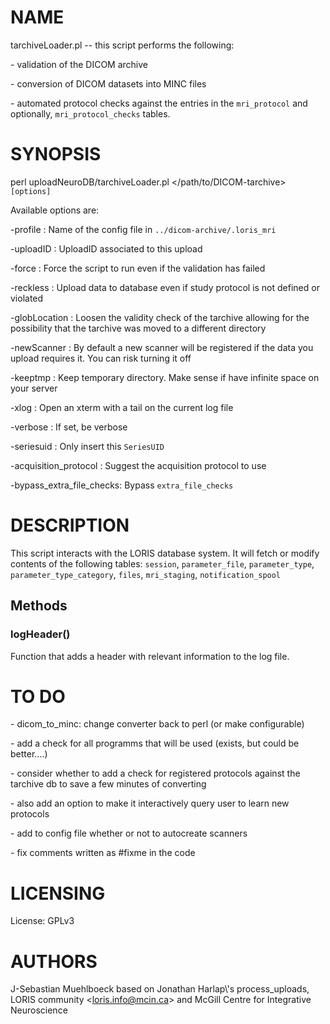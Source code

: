 # NAME

tarchiveLoader.pl -- this script performs the following:

\- validation of the DICOM archive

\- conversion of DICOM datasets into MINC files

\- automated protocol checks against the entries in the `mri_protocol` and
optionally, `mri_protocol_checks` tables.

# SYNOPSIS

perl uploadNeuroDB/tarchiveLoader.pl &lt;/path/to/DICOM-tarchive> `[options]`

Available options are:

\-profile                 : Name of the config file in `../dicom-archive/.loris_mri`

\-uploadID                : UploadID associated to this upload

\-force                   : Force the script to run even if the validation
                           has failed

\-reckless                : Upload data to database even if study protocol is
                           not defined or violated

\-globLocation            : Loosen the validity check of the tarchive allowing
                           for the possibility that the tarchive was moved to
                           a different directory

\-newScanner              : By default a new scanner will be registered if the
                           data you upload requires it. You can risk turning
                           it off

\-keeptmp                 : Keep temporary directory. Make sense if have
                           infinite space on your server

\-xlog                    : Open an xterm with a tail on the current log file

\-verbose                 : If set, be verbose

\-seriesuid               : Only insert this `SeriesUID`

\-acquisition\_protocol    : Suggest the acquisition protocol to use

\-bypass\_extra\_file\_checks: Bypass `extra_file_checks`

# DESCRIPTION

This script interacts with the LORIS database system. It will fetch or modify
contents of the following tables:
`session`, `parameter_file`, `parameter_type`, `parameter_type_category`,
`files`, `mri_staging`, `notification_spool`

## Methods

### logHeader()

Function that adds a header with relevant information to the log file.

# TO DO

\- dicom\_to\_minc: change converter back to perl (or make configurable)

\- add a check for all programms that will be used (exists, but could
  be better....)

\- consider whether to add a check for registered protocols against the
  tarchive db to save a few minutes of converting

\- also add an option to make it interactively query user to learn new protocols

\- add to config file whether or not to autocreate scanners

\- fix comments written as #fixme in the code

# LICENSING

License: GPLv3

# AUTHORS

J-Sebastian Muehlboeck based on Jonathan Harlap\\'s process\_uploads, LORIS
community &lt;loris.info@mcin.ca> and McGill Centre for Integrative Neuroscience
